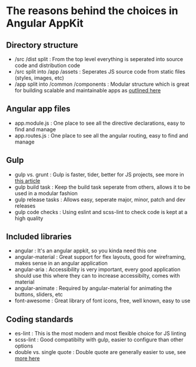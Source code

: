 # The reasons behind the choices in Angular AppKit

## Directory structure

* /src /dist split                    : From the top level everything is seperated into source code and distribution code
* /src split into /app /assets        : Seperates JS source code from static files (styles, images, etc)
* /app split into /common /components : Modular structure which is great for building scalable and maintainable apps as [outlined here](https://scotch.io/tutorials/angularjs-best-practices-directory-structure)

## Angular app files

* app.module.js : One place to see all the directive declarations, easy to find and manage
* app.routes.js : One place to see all the angular routing, easy to find and manage

## Gulp

* gulp vs. grunt     : Gulp is faster, tider, better for JS projects, see more in [this article](https://medium.com/@preslavrachev/gulp-vs-grunt-why-one-why-the-other-f5d3b398edc4#.eagrxmnu8)
* gulp build task    : Keep the build task seperate from others, allows it to be used in a modular fashion
* gulp release tasks : Allows easy, seperate major, minor, patch and dev releases
* gulp code checks   : Using eslint and scss-lint to check code is kept at a high quality

## Included libraries

* angular          : It's an angular appkit, so you kinda need this one
* angular-material : Great support for flex layouts, good for wireframing, makes sense in an angular application
* angular-aria     : Accessibility is very important, every good application should use this where they can to increase accessibilty, comes with material
* angular-animate  : Required by angular-material for animating the buttons, sliders, etc
* font-awesome     : Great library of font icons, free, well known, easy to use

## Coding standards

* es-lint                 : This is the most modern and most flexible choice for JS linting
* scss-lint               : Good compatibilty with gulp, easier to configure than other options
* double vs. single quote : Double quote are generally easier to use, see [more here](https://www.quora.com/Should-I-use-single-quotes-or-double-quotes-for-JavaScript-strings)